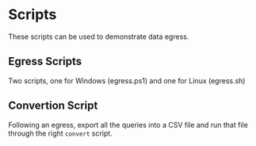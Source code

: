 # Scripts

These scripts can be used to demonstrate data egress.

## Egress Scripts

Two scripts, one for Windows (egress.ps1) and one for Linux (egress.sh)

## Convertion Script

Following an egress, export all the queries into a CSV file and run that file through the right `convert` script.
